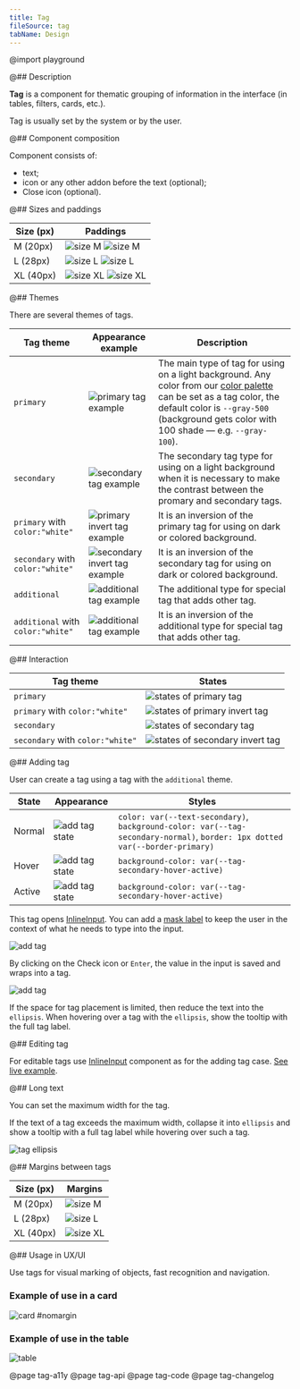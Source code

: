 ```yaml
---
title: Tag
fileSource: tag
tabName: Design
---
```


@import playground

@## Description

**Tag** is a component for thematic grouping of information in the interface (in tables, filters, cards, etc.).

Tag is usually set by the system or by the user.

@## Component composition

Component consists of:

- text;
- icon or any other addon before the text (optional);
- Close icon (optional).

@## Sizes and paddings

| Size (px) | Paddings                                                     |
| --------- | ------------------------------------------------------------ |
| M (20px)  | ![size M](static/tag-M.png) ![size M](static/tag2-M.png)     |
| L (28px)  | ![size L](static/tag-L.png) ![size L](static/tag2-L.png)     |
| XL (40px) | ![size XL](static/tag-XL.png) ![size XL](static/tag2-XL.png) |

@## Themes

There are several themes of tags.

| Tag theme                         | Appearance example                                           | Description                                                                                                                                                                                                                        |
| --------------------------------- | ------------------------------------------------------------ | ---------------------------------------------------------------------------------------------------------------------------------------------------------------------------------------------------------------------------------- |
| `primary`                         | ![primary tag example](static/primary.png)                   | The main type of tag for using on a light background. Any color from our [color palette](/style/design-tokens/) can be set as a tag color, the default color is `--gray-500` (background gets color with 100 shade — e.g. `--gray-100`). |
| `secondary`                       | ![secondary tag example](static/secondary.png)               | The secondary tag type for using on a light background when it is necessary to make the contrast between the promary and secondary tags.                                                                                           |
| `primary` with `color:"white"`    | ![primary invert tag example](static/primary-invert.png)     | It is an inversion of the primary tag for using on dark or colored background.                                                                                                                                                     |
| `secondary` with `color:"white"`  | ![secondary invert tag example](static/secondary-invert.png) | It is an inversion of the secondary tag for using on dark or colored background.                                                                                                                                                   |
| `additional`                      | ![additional tag example](static/additional.png)             | The additional type for special tag that adds other tag.                                                                                                                                                                           |
| `additional` with `color:"white"` | ![additional tag example](static/additional-invert.png)      | It is an inversion of the additional type for special tag that adds other tag.                                                                                                                                                     |

@## Interaction

| Tag theme                        | States                                                                |
| -------------------------------- | --------------------------------------------------------------------- |
| `primary`                        | ![states of primary tag](static/default-color-example.png)            |
| `primary` with `color:"white"`   | ![states of primary invert tag](static/invert-states.png)             |
| `secondary`                      | ![states of secondary tag](static/secondary-states.png)               |
| `secondary` with `color:"white"` | ![states of secondary invert tag](static/secondary-invert-states.png) |

@## Adding tag

User can create a tag using a tag with the `additional` theme.

| State  | Appearance                          | Styles                                                                                                                         |
| ------ | ----------------------------------- | ------------------------------------------------------------------------------------------------------------------------------ |
| Normal | ![add tag state](static/normal.png) | `color: var(--text-secondary)`, `background-color: var(--tag-secondary-normal)`, `border: 1px dotted var(--border-primary)` |
| Hover  | ![add tag state](static/hover.png)  | `background-color: var(--tag-secondary-hover-active)`                                                                         |
| Active | ![add tag state](static/active.png) | `background-color: var(--tag-secondary-hover-active)`                                                                         |

This tag opens [InlineInput](/components/inline-input/). You can add a [mask label](/components/input-mask/) to keep the user in the context of what he needs to type into the input.

![add tag](static/add-input-L.png)

By clicking on the Check icon or `Enter`, the value in the input is saved and wraps into a tag.

![add tag](static/add-loading-L.png)

If the space for tag placement is limited, then reduce the text into the `ellipsis`. When hovering over a tag with the `ellipsis`, show the tooltip with the full tag label.

@## Editing tag

For editable tags use [InlineInput](/components/inline-input/) component as for the adding tag case. [See live example](/components/tag/tag-code/#editing_tag).

@## Long text

You can set the maximum width for the tag.

If the text of a tag exceeds the maximum width, collapse it into `ellipsis` and show a tooltip with a full tag label while hovering over such a tag.

![tag ellipsis](static/ellipsis.png)

<!-- @## Minimizing number of tags

In case you have a huge number of tags and do not need to show them all at once, minimize them to a tag with three dots. When you click on it, all hidden tags will be opened.

> Unfortunately, this solution can be found in several places so far.

![more tags example](static/more-tags.png) -->

@## Margins between tags

| Size (px) | Margins                               |
| --------- | ------------------------------------- |
| M (20px)  | ![size M](static/tag-margins-M.png)   |
| L (28px)  | ![size L](static/tag-margins-L.png)   |
| XL (40px) | ![size XL](static/tag-margins-XL.png) |

<!-- @## Tag and other components

Recommendations on positioning of tags in relation to other components:

- In most cases, place tag to the right of the component.
- In the card, place tag at the bottom. -->

@## Usage in UX/UI

Use tags for visual marking of objects, fast recognition and navigation.

### Example of use in a card

![card #nomargin](static/tag-card.png)

### Example of use in the table

![table](static/tag-table-pic.png)

@page tag-a11y
@page tag-api
@page tag-code
@page tag-changelog

